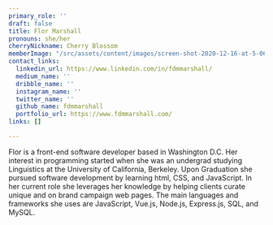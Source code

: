 ```yaml
---
primary_role: ''
draft: false
title: Flor Marshall
pronouns: she/her
cherryNickname: Cherry Blossom
memberImage: "/src/assets/content/images/screen-shot-2020-12-16-at-5-06-51-pm.png"
contact_links:
  linkedin_url: https://www.linkedin.com/in/fdmmarshall/
  medium_name: ''
  dribble_name: ''
  instagram_name: ''
  twitter_name: ''
  github_name: fdmmarshall
  portfolio_url: https://www.fdmmarshall.com/
links: []

---
```

Flor is a front-end software developer based in Washington D.C. Her interest in programming started when she was an undergrad studying Linguistics at the University of California, Berkeley. Upon Graduation she pursued software development by learning html, CSS, and JavaScript. In her current role she leverages her knowledge by helping clients curate unique and on brand campaign web pages. The main languages and frameworks she uses are JavaScript, Vue.js, Node.js, Express.js, SQL, and MySQL.